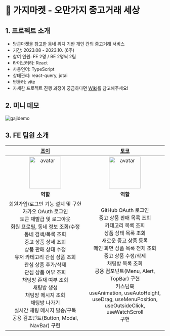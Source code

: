 # 🍆 가지마켓 - 오만가지 중고거래 세상

## 1. 프로젝트 소개
- 당근마켓을 참고한 동네 위치 기반 개인 간의 중고거래 서비스
- 기간: 2023.08 - 2023.10. (6주)
- 참여 인원: FE 2명 / BE 2명씩 2팀
- 라이브러리: React
- 사용언어: TypeScript
- 상태관리: react-query, jotai
- 번들러: vite
- 자세한 프로젝트 진행 과정이 궁금하다면 [Wiki](https://github.com/masters2023-project-team05-second-hand/second-hand-max-fe/wiki)를 참고해주세요!

## 2. 미니 데모
![gajidemo](https://github.com/masters2023-project-team05-second-hand/second-hand-max-fe/assets/101464713/c68f4162-b3a6-4ecc-859d-1d260a5eda4c)

## 3. FE 팀원 소개

|[조이](https://github.com/youzysu) | [토코](https://github.com/aaaz425) |
| :---: | :---: |
| <img src="https://avatars.githubusercontent.com/u/111998760?v=4" width=100 height=100 alt="avatar"/> | <img src="https://avatars.githubusercontent.com/u/101464713?v=4" width=100 height=100 alt="avatar"/> | 
| **역할** | **역할** |
| 회원가입/로그인 기능 설계 및 구현 <br /> 카카오 OAuth 로그인 <br /> 토큰 재발급 및 로그아웃 <br /> 회원 프로필, 동네 정보 조회/수정 <br /> 동네 검색/목록 조회 <br />  중고 상품 상세 조회 <br /> 상품 판매 상태 수정 <br /> 유저 카테고리 관심 상품 조회 <br /> 관심 상품 추가/삭제 <br /> 관심 상품 여부 조회 <br /> 채팅방 존재 여부 조회 <br /> 채팅방 생성 <br /> 채팅방 메시지 조회 <br /> 채팅방 나가기 <br /> 실시간 채팅 메시지 발송/구독 <br /> 공용 컴포넌트(Button, Modal, NavBar) 구현 | GitHub OAuth 로그인 <br /> 중고 상품 판매 목록 조회 <br /> 카테고리 목록 조회 <br /> 상품 상태 목록 조회 <br /> 새로운 중고 상품 등록 <br /> 메인 화면 상품 목록 전체 조회 <br /> 중고 상품 수정/삭제 <br /> 채팅방 목록 조회 <br /> 공용 컴포넌트(Menu, Alert, TopBar) 구현 <br /> 커스텀훅<br />useAnimation, useAutoHeight,<br /> useDrag, useMenuPosition,<br />useOutsideClick, useWatchScroll<br />구현|
